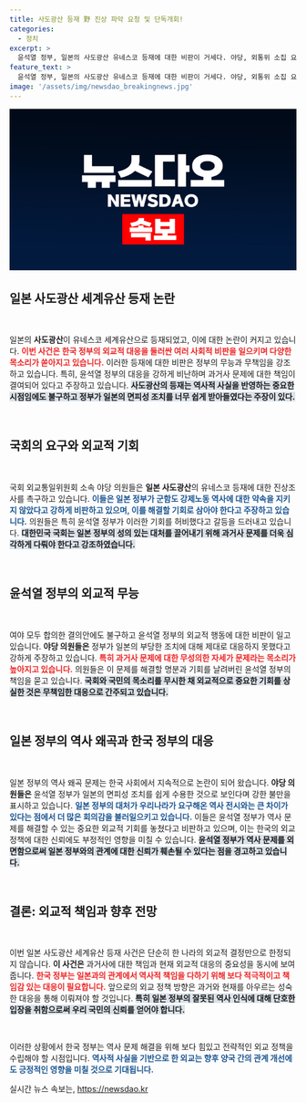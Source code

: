 ```yaml
---
title: 사도광산 등재 野 진상 파악 요청 및 단독개회!
categories:
  - 정치
excerpt: >
  윤석열 정부, 일본의 사도광산 유네스코 등재에 대한 비판이 거세다. 야당, 외통위 소집 요구하며 정부의 무책임과 무능을 강하게 질책. 국민의 역사적 목소리를 외면한 외교 실패에 대한 우려가 커지고 있다.
feature_text: >
  윤석열 정부, 일본의 사도광산 유네스코 등재에 대한 비판이 거세다. 야당, 외통위 소집 요구하며 정부의 무책임과 무능을 강하게 질책. 국민의 역사적 목소리를 외면한 외교 실패에 대한 우려가 커지고 있다.
image: '/assets/img/newsdao_breakingnews.jpg'
---
```


<p><img src="/assets/img/newsdao_breakingnews.jpg" alt="ranknews 속보" /></p>

<h2 data-ke-size="size26">일본 사도광산 세계유산 등재 논란</h2>

<p data-ke-size="size16">&nbsp;</p>

<p>일본의 <b>사도광산</b>이 유네스코 세계유산으로 등재되었고, 이에 대한 논란이 커지고 있습니다. <b><span style="color: #ee2323;">이번 사건은 한국 정부의 외교적 대응을 둘러싼 여러 사회적 비판을 일으키며 다양한 목소리가 쏟아지고 있습니다.</span></b> 이러한 등재에 대한 비판은 정부의 무능과 무책임을 강조하고 있습니다. 특히, 윤석열 정부의 대응을 강하게 비난하며 과거사 문제에 대한 책임이 결여되어 있다고 주장하고 있습니다. <b><span style="background-color: #21538527;">사도광산의 등재는 역사적 사실을 반영하는 중요한 시점임에도 불구하고 정부가 일본의 면피성 조치를 너무 쉽게 받아들였다는 주장이 있다.</span></b></p>

<p data-ke-size="size16">&nbsp;</p>

<h2 data-ke-size="size26">국회의 요구와 외교적 기회</h2>

<p data-ke-size="size16">&nbsp;</p>

<p>국회 외교통일위원회 소속 야당 의원들은 <b>일본 사도광산</b>의 유네스코 등재에 대한 진상조사를 촉구하고 있습니다. <b><span style="color: #1a5490;">이들은 일본 정부가 군함도 강제노동 역사에 대한 약속을 지키지 않았다고 강하게 비판하고 있으며, 이를 해결할 기회로 삼아야 한다고 주장하고 있습니다.</span></b> 의원들은 특히 윤석열 정부가 이러한 기회를 허비했다고 갈등을 드러내고 있습니다. <b><span style="background-color: #21538527;">대한민국 국회는 일본 정부의 성의 있는 대처를 끌어내기 위해 과거사 문제를 더욱 심각하게 다뤄야 한다고 강조하였습니다.</span></b> </p>

<p data-ke-size="size16">&nbsp;</p>

<h2 data-ke-size="size26">윤석열 정부의 외교적 무능</h2>

<p data-ke-size="size16">&nbsp;</p>

<p>여야 모두 합의한 결의안에도 불구하고 윤석열 정부의 외교적 행동에 대한 비판이 일고 있습니다. <b>야당 의원들은</b> 정부가 일본의 부당한 조치에 대해 제대로 대응하지 못했다고 강하게 주장하고 있습니다. <b><span style="color: #ee2323;">특히 과거사 문제에 대한 무성의한 자세가 문제라는 목소리가 높아지고 있습니다.</span></b> 의원들은 이 문제를 해결할 명분과 기회를 날려버린 윤석열 정부의 책임을 묻고 있습니다. <b><span style="background-color: #21538527;">국회와 국민의 목소리를 무시한 채 외교적으로 중요한 기회를 상실한 것은 무책임한 대응으로 간주되고 있습니다.</span></b></p>

<p data-ke-size="size16">&nbsp;</p>

<h2 data-ke-size="size26">일본 정부의 역사 왜곡과 한국 정부의 대응</h2>

<p data-ke-size="size16">&nbsp;</p>

<p>일본 정부의 역사 왜곡 문제는 한국 사회에서 지속적으로 논란이 되어 왔습니다. <b>야당 의원들은</b> 윤석열 정부가 일본의 면피성 조치를 쉽게 수용한 것으로 보인다며 강한 불만을 표시하고 있습니다. <b><span style="color: #1a5490;">일본 정부의 대처가 우리나라가 요구해온 역사 전시와는 큰 차이가 있다는 점에서 더 많은 회의감을 불러일으키고 있습니다.</span></b> 이들은 윤석열 정부가 역사 문제를 해결할 수 있는 중요한 외교적 기회를 놓쳤다고 비판하고 있으며, 이는 한국의 외교정책에 대한 신뢰에도 부정적인 영향을 미칠 수 있습니다. <b><span style="background-color: #21538527;">윤석열 정부가 역사 문제를 외면함으로써 일본 정부와의 관계에 대한 신뢰가 훼손될 수 있다는 점을 경고하고 있습니다.</span></b></p>

<p data-ke-size="size16">&nbsp;</p>

<h2 data-ke-size="size26">결론: 외교적 책임과 향후 전망</h2>

<p data-ke-size="size16">&nbsp;</p>

<p>이번 일본 사도광산 세계유산 등재 사건은 단순히 한 나라의 외교적 결정만으로 한정되지 않습니다. <b>이 사건은</b> 과거사에 대한 책임과 현재 외교적 대응의 중요성을 동시에 보여줍니다. <b><span style="color: #ee2323;">한국 정부는 일본과의 관계에서 역사적 책임을 다하기 위해 보다 적극적이고 책임감 있는 대응이 필요합니다.</span></b> 앞으로의 외교 정책 방향은 과거와 현재를 아우르는 성숙한 대응을 통해 이뤄져야 할 것입니다. <b><span style="background-color: #21538527;">특히 일본 정부의 잘못된 역사 인식에 대해 단호한 입장을 취함으로써 우리 국민의 신뢰를 얻어야 합니다.</span></b></p>

<p data-ke-size="size16">&nbsp;</p>

<p>이러한 상황에서 한국 정부는 역사 문제 해결을 위해 보다 힘있고 전략적인 외교 정책을 수립해야 할 시점입니다. <b><span style="color: #1a5490;">역사적 사실을 기반으로 한 외교는 향후 양국 간의 관계 개선에도 긍정적인 영향을 미칠 것으로 기대됩니다.</span></b></p>
실시간 뉴스 속보는, <a href="https://newsdao.kr" rel="dofollow">https://newsdao.kr</a>


